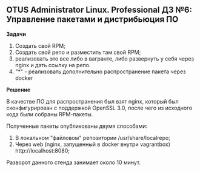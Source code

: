 ## OTUS Administrator Linux. Professional ДЗ №6: Управление пакетами и дистрибьюция ПО

**Задачи**

1. Создать свой RPM;
2. Создать свой репо и разместить там свой RPM;
3. реализовать это все либо в вагранте, либо развернуть у себя через nginx и дать ссылку на репо.
4. "\*" - реализовать дополнительно распространение пакета через docker

**Решение**

В качестве ПО для распространения был взят nginx, который был сконфигурирован с поддержкой OpenSSL 3.0, после чего из исходного кода были собраны RPM-пакеты.

Полученные пакеты опубликованы двумя способами:

1. В локальном "файловом" репозитории /usr/share/localrepo;
2. Через web (nginx, запущенный в docker внутри vagrantbox) http://localhost:8080;

Разворот данного стенда занимает около 10 минут.

